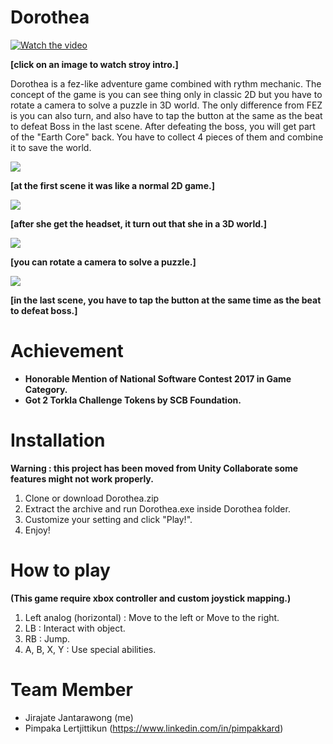 # Dorothea

[![Watch the video](https://i.imgur.com/qmk7ML8.png)](https://vimeo.com/262011561)

**[click on an image to watch stroy intro.]**

Dorothea is a fez-like adventure game combined with rythm mechanic. The concept of the game is you can see thing only in classic 2D but you have to rotate a camera to solve a puzzle in 3D world. The only difference from FEZ is you can also turn, and also have to tap the button at the same as the beat to defeat Boss in the last scene. After defeating the boss, you will get part of the "Earth Core" back. You have to collect 4 pieces of them and combine it to save the world.

![](https://media.giphy.com/media/ckBcXaxTG34trJ44h0/giphy.gif)

**[at the first scene it was like a normal 2D game.]**

![](https://media.giphy.com/media/kdER4QoSsFvUFnQIa9/giphy.gif)

**[after she get the headset, it turn out that she in a 3D world.]**

![](https://media.giphy.com/media/cJTUI3fSzRCEwH0rvk/giphy.gif)

**[you can rotate a camera to solve a puzzle.]**

![](https://media.giphy.com/media/LRfLbCIXOrVfau7P5F/giphy.gif)

**[in the last scene, you have to tap the button at the same time as the beat to defeat boss.]**

# Achievement
* **Honorable Mention of National Software Contest 2017 in Game Category.**
* **Got 2 Torkla Challenge Tokens by SCB Foundation.**

# Installation 
**Warning : this project has been moved from Unity Collaborate some features might not work properly.**
1. Clone or download Dorothea.zip
1. Extract the archive and run Dorothea.exe inside Dorothea folder.
1. Customize your setting and click "Play!".
1. Enjoy!

# How to play
**(This game require xbox controller and custom joystick mapping.)**
1. Left analog (horizontal) : Move to the left or Move to the right.
1. LB : Interact with object.
1. RB : Jump.
1. A, B, X, Y : Use special abilities.

# Team Member
* Jirajate Jantarawong (me)
* Pimpaka Lertjittikun (https://www.linkedin.com/in/pimpakkard)

